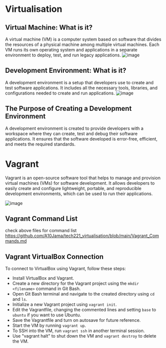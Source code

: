 # Virtualisation
## Virtual Machine: What is it?
A virtual machine (VM) is a computer system based on software that divides the resources of a physical machine among multiple virtual machines. Each VM runs its own operating system and applications in a separate environment to deploy, test, and run legacy applications.
![image](https://user-images.githubusercontent.com/129948378/232549051-823ea280-46e2-4774-81c2-a07400576d46.png)

## Development Environment: What is it?
A development environment is a setup that developers use to create and test software applications. It includes all the necessary tools, libraries, and configurations needed to create and run applications.
![image](https://user-images.githubusercontent.com/129948378/232550428-98e26852-7520-4c12-8c71-484b18acf6d3.png)

## The Purpose of Creating a Development Environment
A development environment is created to provide developers with a workspace where they can create, test and debug their software applications. It ensures that the software developed is error-free, efficient, and meets the required standards.
# Vagrant
Vagrant is an open-source software tool that helps to manage and provision virtual machines (VMs) for software development. It allows developers to easily create and configure lightweight, portable, and reproducible development environments, which can be used to run their applications.

![image](https://user-images.githubusercontent.com/129948378/232552164-aa93bf3b-52b8-44d7-a928-e8a15625ba5f.png)

## Vagrant Command List
check above files for command list
https://github.com/A10Jama/tech221_virtualisation/blob/main/Vagrant_Commands.md
## Vagrant VirtualBox Connection

To connect to VirtualBox using Vagrant, follow these steps:

- Install VirtualBox and Vagrant.
- Create a new directory for the Vagrant project using the `mkdir <filename>` command in Git Bash.
- Open Git Bash terminal and navigate to the created directory using `cd` and `ls`.
- Initialize a new Vagrant project using `vagrant init`.
- Edit the Vagrantfile, changing the commented lines and setting `base` to `ubuntu` if you want to use Ubuntu.
- Save the Vagrantfile and turn on autosave for future reference.
- Start the VM by running `vagrant up`.
- To SSH into the VM, run `vagrant ssh` in another terminal session.
- Use "vagrant halt" to shut down the VM and `vagrant destroy` to delete the VM.



